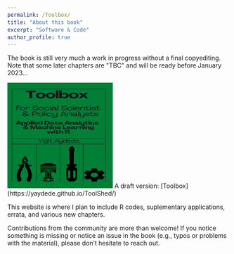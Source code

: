 ```yaml
---
permalink: /Toolbox/
title: "About this book"
excerpt: "Software & Code"
author_profile: true
---
```


The book is still very much a work in progress without a final copyediting.  Note that some later chapters are "TBC" and will be ready before January 2023...  
  
<img src="/images/cover3.png"  width="240" height="240">  
A draft version: [Toolbox](https://yaydede.github.io/ToolShed/) 

This website is where I plan to include R codes, suplementary applications, errata, and various new chapters.

Contributions from the community are more than welcome! If you notice something is missing or notice an issue in the book (e.g., typos or problems with the material), please don’t hesitate to reach out. 
